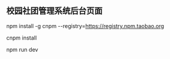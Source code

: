 ## 校园社团管理系统后台页面
npm install -g cnpm --registry=https://registry.npm.taobao.org

cnpm install


npm run dev

